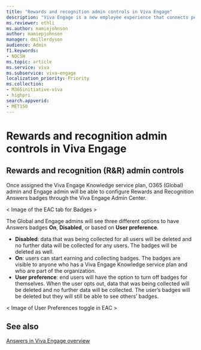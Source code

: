 ```yaml
---
title: "Rewards and recognition admin controls in Viva Engage"
description: "Viva Engage is a new employee experience that connects people across the company—wherever and whenever they work—so that everyone is included and engaged."
ms.reviewer: ethli
ms.author: mamiejohnson
author: mamiepjohnson
manager: dmillerdyson
audience: Admin
f1.keywords:
- NOCSH
ms.topic: article
ms.service: viva
ms.subservice: viva-engage
localization_priority: Priority
ms.collection:  
- M365initiative-viva
- highpri
search.appverid:
- MET150
---
```

# Rewards and recognition admin controls in Viva Engage

## Rewards and recognition (R&R) admin controls  

Once assigned the Viva Engage Knowledge service plan, O365 (Global) admin and Engage admin will be able to configure Rewards and Recognition Answers badges through the Viva Engage Admin Center.  

< Image of the EAC tab for Badges >

The Global and Engage admins will see three different options to have Answers badges **On**, **Disabled**, or based on **User preference**. 

- **Disabled**: data that was being collected for all users will be deleted and no further data will be collected for any users. The badges will be deleted as well.  
- **On**: users can start earning and collecting badges. The badges are visible to anyone who has a Viva Engage Knowledge service plan and who are part of the organization. 
- **User preference**: end users will have the option to turn off badges for themselves. When the user opts out, data that was being collected will be deleted and no further data will be collected. The user’s badges will be deleted but they will still be able to see others’ badges.  

< Image of User Preferences toggle in EAC >

## See also 
[Answers in Viva Engage overview](https://support.microsoft.com/en-us/topic/getting-started-with-microsoft-viva-engage-729f9fce-3aa6-4478-888c-a1543918c284)
